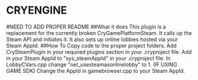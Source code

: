 # CRYENGINE
#NEED TO ADD PROPER README
##What it does
This plugin is a replacement for the currently broken CryGamePlatformSteam. It calls up the Steam API and initiates it.
It also sets up online lobbies hosted via your Steam AppId.
##How To
Copy code to the proper project folders.
Add CrySteamPlugin in your required plugins section in your .cryproject file.
Add in your Steam AppId to "sys_steamAppId" in your .cryproject file.
In LobbyCVars.cpp change "net_usesteamasonlinelobby" to 1.
(IF USING GAME SDK) Change the AppId in gamebrowser.cpp to your Steam AppId.
